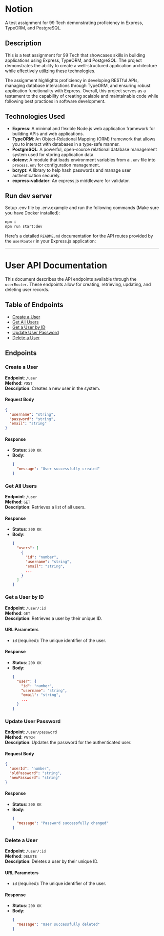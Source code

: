 # Notion

A test assignment for 99 Tech demonstrating proficiency in Express, TypeORM, and PostgreSQL.

## Description

This is a test assignment for 99 Tech that showcases skills in building applications using Express, TypeORM, and PostgreSQL. The project demonstrates the ability to create a well-structured application architecture while effectively utilizing these technologies.

The assignment highlights proficiency in developing RESTful APIs, managing database interactions through TypeORM, and ensuring robust application functionality with Express. Overall, this project serves as a testament to the capability of creating scalable and maintainable code while following best practices in software development.

## Technologies Used

- **Express**: A minimal and flexible Node.js web application framework for building APIs and web applications.
- **TypeORM**: An Object-Relational Mapping (ORM) framework that allows you to interact with databases in a type-safe manner.
- **PostgreSQL**: A powerful, open-source relational database management system used for storing application data.
- **dotenv**: A module that loads environment variables from a `.env` file into `process.env` for configuration management.
- **bcrypt**: A library to help hash passwords and manage user authentication securely.
- **express-validator**: An express.js middleware for validator.

## Run dev server

Setup .env file by .env.example and run the following commands (Make sure you have Docker installed):

```bash
npm i
npm run start:dev
```

Here's a detailed `README.md` documentation for the API routes provided by the `userRouter` in your Express.js application:

---

# User API Documentation

This document describes the API endpoints available through the `userRouter`. These endpoints allow for creating, retrieving, updating, and deleting user records.

## Table of Endpoints
    
- [Create a User](#create-a-user)
- [Get All Users](#get-all-users)
- [Get a User by ID](#get-a-user-by-id)
- [Update User Password](#update-user-password)
- [Delete a User](#delete-a-user)

## Endpoints

### Create a User

**Endpoint**: `/user`  
**Method**: `POST`  
**Description**: Creates a new user in the system.

#### Request Body

```json
{
  "username": "string",
  "password": "string",
  "email": "string"
}
```

#### Response

- **Status**: `200 OK`
- **Body**:
  ```json
  {
    "message": "User successfully created"
  }
  ```

### Get All Users

**Endpoint**: `/user`  
**Method**: `GET`  
**Description**: Retrieves a list of all users.

#### Response

- **Status**: `200 OK`
- **Body**:
  ```json
  {
    "users": [
      {
        "id": "number",
        "username": "string",
        "email": "string",
        ...
      }
    ]
  }
  ```

### Get a User by ID

**Endpoint**: `/user/:id`  
**Method**: `GET`  
**Description**: Retrieves a user by their unique ID.

#### URL Parameters

- `id` (required): The unique identifier of the user.

#### Response

- **Status**: `200 OK`
- **Body**:
  ```json
  {
    "user": {
      "id": "number",
      "username": "string",
      "email": "string",
      ...
    }
  }
  ```

### Update User Password

**Endpoint**: `/user/password`  
**Method**: `PATCH`  
**Description**: Updates the password for the authenticated user.

#### Request Body

```json
{
  "userId": "number",
  "oldPassword": "string",
  "newPassword": "string"
}
```

#### Response

- **Status**: `200 OK`
- **Body**:
  ```json
  {
    "message": "Password successfully changed"
  }
  ```

### Delete a User

**Endpoint**: `/user/:id`  
**Method**: `DELETE`  
**Description**: Deletes a user by their unique ID.

#### URL Parameters

- `id` (required): The unique identifier of the user.

#### Response

- **Status**: `200 OK`
- **Body**:
  ```json
  {
    "message": "User successfully deleted"
  }
  ```


